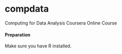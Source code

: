compdata
========

Computing for Data Analysis Coursera Online Course

#### Preparation
Make sure you have R installed.
